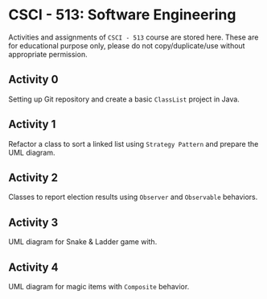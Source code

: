 # CSCI - 513: Software Engineering
Activities and assignments of `CSCI - 513` course are stored here. These are for educational purpose only, please do not copy/duplicate/use without appropriate permission.

## Activity 0
Setting up Git repository and create a basic `ClassList` project in Java.

## Activity 1
Refactor a class to sort a linked list using `Strategy Pattern` and prepare the UML diagram.

## Activity 2
Classes to report election results using `Observer` and `Observable` behaviors.

## Activity 3
UML diagram for Snake & Ladder game with.

## Activity 4
UML diagram for magic items with `Composite` behavior.
